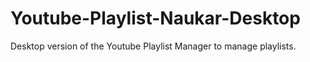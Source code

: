 # Youtube-Playlist-Naukar-Desktop
Desktop version of the Youtube Playlist Manager to manage playlists.
